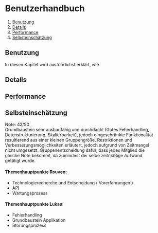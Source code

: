 # Benutzerhandbuch
1. [Benutzung](#benutzung)
2. [Details](#details)
3. [Performance](#performance)
4. [Selbsteinschätzung](#selbsteinschätzung)

## Benutzung
In diesen Kapitel wird ausführlichst erklärt, wie 
## Details
## Performance
## Selbsteinschätzung
Note: 42/50 <br>
Grundbaustein sehr ausbaufähig und durchdacht (Gutes Feherhandling, Datenstrukturierung, Skalierbarkeit), jedoch eingeschränkte Funktionalität resultierend aus einer kleinen Gruppengröße. Restriktionen und Verbesserungsmöglichkeiten erläutert, jedoch aufgrund von Zeitmangel nicht umgesetzt.
Gruppenentscheidung dafür, dass jedes Mitglied die gleiche Note bekommt, da zumindest der selbe zeitmäßige Aufwand getätigt wurde. <br>
#### Themenhauptpunkte Rouven:
- Technologierecherche und Entscheidung ( Vorerfahrungen )
- API 
- Wartungsprozess
#### Themenhauptpunkte Lukas:
- Fehlerhandling
- Grundbaustein Applikation
- Störungsprozess
